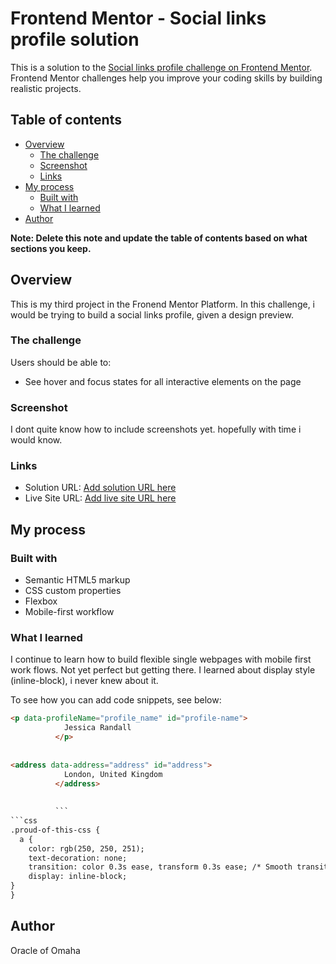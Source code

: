# Frontend Mentor - Social links profile solution

This is a solution to the [Social links profile challenge on Frontend Mentor](https://www.frontendmentor.io/challenges/social-links-profile-UG32l9m6dQ). Frontend Mentor challenges help you improve your coding skills by building realistic projects. 

## Table of contents

- [Overview](#overview)
  - [The challenge](#the-challenge)
  - [Screenshot](#screenshot)
  - [Links](#links)
- [My process](#my-process)
  - [Built with](#built-with)
  - [What I learned](#what-i-learned)
- [Author](#author)


**Note: Delete this note and update the table of contents based on what sections you keep.**

## Overview
This is my third project in the Fronend Mentor Platform.
In this challenge, i would be trying to build a social links profile, given a design preview.
### The challenge

Users should be able to:

- See hover and focus states for all interactive elements on the page

### Screenshot

I dont quite know how to include screenshots yet. hopefully with time i would know.



### Links

- Solution URL: [Add solution URL here](https://your-solution-url.com)
- Live Site URL: [Add live site URL here](https://your-live-site-url.com)

## My process

### Built with

- Semantic HTML5 markup
- CSS custom properties
- Flexbox
- Mobile-first workflow

### What I learned

I continue to learn how to build flexible single webpages with mobile first work flows.
Not yet perfect but getting there.
I learned about display style (inline-block), i never knew about it.

To see how you can add code snippets, see below:

```html
<p data-profileName="profile_name" id="profile-name">
            Jessica Randall
          </p>
          
          
<address data-address="address" id="address">
            London, United Kingdom
          </address>
     
     
          ```
```css
.proud-of-this-css {
  a {
    color: rgb(250, 250, 251);
    text-decoration: none;
    transition: color 0.3s ease, transform 0.3s ease; /* Smooth transition */
    display: inline-block;
}
}
```

## Author
Oracle of Omaha
